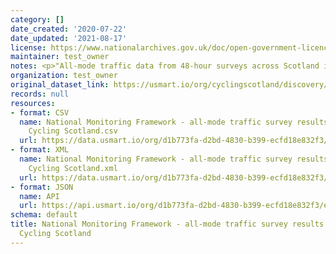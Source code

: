 ```yaml
---
category: []
date_created: '2020-07-22'
date_updated: '2021-08-17'
license: https://www.nationalarchives.gov.uk/doc/open-government-licence/version/3/
maintainer: test_owner
notes: <p>"All-mode traffic data from 48-hour surveys across Scotland in May 2017"</p>
organization: test_owner
original_dataset_link: https://usmart.io/org/cyclingscotland/discovery/discovery-view-detail/2fe0e496-9f15-401e-9be4-9006c0494fe6
records: null
resources:
- format: CSV
  name: National Monitoring Framework - all-mode traffic survey results May 2017 -
    Cycling Scotland.csv
  url: https://data.usmart.io/org/d1b773fa-d2bd-4830-b399-ecfd18e832f3/resource?resourceGUID=02823010-1f33-46df-be3a-4218704f9ecb
- format: XML
  name: National Monitoring Framework - all-mode traffic survey results May 2017 -
    Cycling Scotland.xml
  url: https://data.usmart.io/org/d1b773fa-d2bd-4830-b399-ecfd18e832f3/resource?resourceGUID=c570a1a8-e2bb-4b69-be1d-13c35c4327dd
- format: JSON
  name: API
  url: https://api.usmart.io/org/d1b773fa-d2bd-4830-b399-ecfd18e832f3/e7335c08-905e-460c-b70f-c955c21f1274/1/urql
schema: default
title: National Monitoring Framework - all-mode traffic survey results May 2017 -
  Cycling Scotland
---
```


